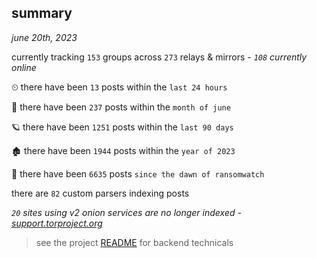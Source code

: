 
## summary
_june 20th, 2023_

currently tracking `153` groups across `273` relays & mirrors - _`108` currently online_

⏲ there have been `13` posts within the `last 24 hours`

🦈 there have been `237` posts within the `month of june`

🪐 there have been `1251` posts within the `last 90 days`

🏚 there have been `1944` posts within the `year of 2023`

🦕 there have been `6635` posts `since the dawn of ransomwatch`

there are `82` custom parsers indexing posts

_`20` sites using v2 onion services are no longer indexed - [support.torproject.org](https://support.torproject.org/onionservices/v2-deprecation/)_

> see the project [README](https://github.com/joshhighet/ransomwatch#ransomwatch--) for backend technicals
